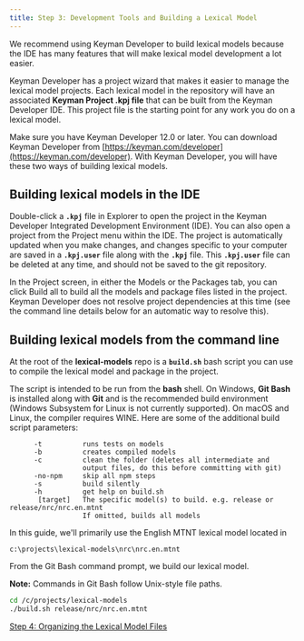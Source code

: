 ```yaml
---
title: Step 3: Development Tools and Building a Lexical Model
---
```

  
We recommend using Keyman Developer to build lexical models because the
IDE has many features that will make lexical model development a lot
easier.

Keyman Developer has a project wizard that makes it easier to manage the
lexical model projects. Each lexical model in the repository will have
an associated **Keyman Project .kpj file** that can be built from the
Keyman Developer IDE. This project file is the starting point for any
work you do on a lexical model.

Make sure you have Keyman Developer 12.0 or later. You can download
Keyman Developer from
[https://keyman.com/developer](https://keyman.com/developer).
With Keyman Developer, you will have these two ways of building lexical
models.

## Building lexical models in the IDE

Double-click a **`.kpj`** file in Explorer to open the project in the
Keyman Developer Integrated Development Environment (IDE). You can also
open a project from the Project menu within the IDE. The project is
automatically updated when you make changes, and changes specific to
your computer are saved in a **`.kpj.user`** file along with the
**`.kpj`** file. This **`.kpj.user`** file can be deleted at any time,
and should not be saved to the git repository.

In the Project screen, in either the Models or the Packages tab, you can
click <span class="guibutton">Build all</span> to build all the models
and package files listed in the project. Keyman Developer does not
resolve project dependencies at this time (see the command line details
below for an automatic way to resolve this).

## Building lexical models from the command line

At the root of the **lexical-models** repo is a **`build.sh`** bash
script you can use to compile the lexical model and package in the
project.

The script is intended to be run from the **bash** shell. On Windows,
**Git Bash** is installed along with **Git** and is the recommended
build environment (Windows Subsystem for Linux is not currently
supported). On macOS and Linux, the compiler requires WINE. Here are
some of the additional build script parameters:

``` none
      -t          runs tests on models
      -b          creates compiled models
      -c          clean the folder (deletes all intermediate and
                  output files, do this before committing with git)
      -no-npm     skip all npm steps
      -s          build silently
      -h          get help on build.sh
       [target]   The specific model(s) to build. e.g. release or release/nrc/nrc.en.mtnt
                  If omitted, builds all models
```

In this guide, we'll primarily use the English MTNT lexical model
located in

``` none
c:\projects\lexical-models\nrc\nrc.en.mtnt
```

From the Git Bash command prompt, we build our lexical model.

**Note:** Commands in Git Bash follow Unix-style file paths.

``` bash
cd /c/projects/lexical-models
./build.sh release/nrc/nrc.en.mtnt
```

[Step 4: Organizing the Lexical Model Files](step-4)
